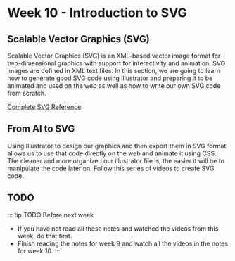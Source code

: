 # Week 10 - Introduction to SVG

## Scalable Vector Graphics (SVG)

Scalable Vector Graphics (SVG) is an XML-based vector image format for two-dimensional graphics with support for interactivity and animation. SVG images are defined in XML text files. In this section, we are going to learn how to generate good SVG code using Illustrator and preparing it to be animated and used on the web as well as how to write our own SVG code from scratch. 

[Complete SVG Reference](./svg.md)

## From AI to SVG

Using Illustrator to design our graphics and then export them in SVG format allows us to use that code directly on the web and animate it using CSS. The cleaner and more organized our illustrator file is, the easier it will be to manipulate the code later on. Follow this series of videos to create SVG code. 



### 

## TODO

::: tip TODO Before next week

- If you have not read all these notes and watched the videos from this week, do that first.
- Finish reading the notes for week 9 and watch all the videos in the notes for week 10.
  :::
